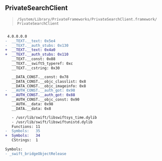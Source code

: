 ## PrivateSearchClient

> `/System/Library/PrivateFrameworks/PrivateSearchClient.framework/PrivateSearchClient`

```diff

 4.0.0.0.0
-  __TEXT.__text: 0x5e4
-  __TEXT.__auth_stubs: 0x130
+  __TEXT.__text: 0x4a0
+  __TEXT.__auth_stubs: 0x110
   __TEXT.__const: 0x88
   __TEXT.__swift5_typeref: 0xc
   __TEXT.__cstring: 0x30

   __DATA_CONST.__const: 0x78
   __DATA_CONST.__objc_classlist: 0x8
   __DATA_CONST.__objc_imageinfo: 0x8
-  __AUTH_CONST.__auth_got: 0x98
+  __AUTH_CONST.__auth_got: 0x88
   __AUTH_CONST.__objc_const: 0x90
   __AUTH.__data: 0x98
   __DATA.__data: 0x8

   - /usr/lib/swift/libswiftsys_time.dylib
   - /usr/lib/swift/libswiftunistd.dylib
   Functions: 11
-  Symbols:   35
+  Symbols:   34
   CStrings:  1
 
Symbols:
- _swift_bridgeObjectRelease

```
